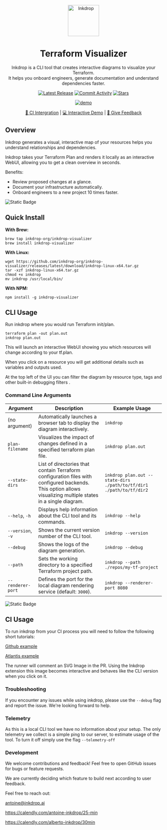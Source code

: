 <p align="center">
  <picture width="100px" align="center">
      <source media="(prefers-color-scheme: dark)" srcset="https://github.com/inkdrop-org/inkdrop-visualizer/assets/86591160/f93f558f-81e8-4d70-9dcd-d7512b3a47d4">
      <img alt="Inkdrop" src="https://github.com/inkdrop-org/inkdrop-visualizer/assets/86591160/cfe32c6e-3634-4d68-9749-d2c2d0468ecc" width="100px" align="center">
    </picture>
  <h1 align="center">Terraform Visualizer</h1>
  <p align="center">
    Inkdrop is a CLI tool that creates interactive diagrams to visualize your Terraform. 
    <br/>
    It helps you onboard engineers, generate documentation and understand dependencies faster. 
  </p>
</p>
<p align="center">
  <a href="https://github.com/inkdrop-org/inkdrop-visualizer/releases"><img src="https://img.shields.io/github/v/release/inkdrop-org/inkdrop-visualizer?color=%239F50DA&display_name=tag&label=Version" alt="Latest Release" /></a>
  <a href="https://github.com/inkdrop-org/inkdrop-visualizer/graphs/commit-activity"><img src="https://img.shields.io/github/commit-activity/m/inkdrop-org/inkdrop-visualizer" alt="Commit Activity" /></a>
  <a href="https://github.com/inkdrop-org/inkdrop-visualizer/stargazers" rel="nofollow"><img src="https://img.shields.io/github/stars/inkdrop-org/inkdrop-visualizer" alt="Stars"></a>
</p>

<p align="center">
  <picture align="center">
    <a href="https://demo.inkdrop.ai/"><img src="https://github.com/inkdrop-org/inkdrop-visualizer/assets/86591160/5de99a85-2636-40c8-b82d-7f64c7dc7178" alt="demo"></a> 
  </picture>
</p>
<p align="center">
  <a href="https://github.com/inkdrop-org/inkdrop-gh-action-example/pull/5">🚀 CI Intergration</a> | <a href="https://demo.inkdrop.ai">💻 Interactive Demo</a> | <a href="https://github.com/inkdrop-org/inkdrop-visualizer/issues/new">🙌 Give Feedback</a>
</p>

## Overview
Inkdrop generates a visual, interactive map of your resources helps you understand relationships and dependencies.

Inkdrop takes your Terraform Plan and renders it locally as an interactive WebUI, allowing you to get a clean overview in seconds.

Benefits:
- Review proposed changes at a glance.
- Document your infrastructure automatically.
- Onboard engineers to a new project 10 times faster.

![Static Badge](https://img.shields.io/badge/Note%3A%20-%20Inkdrop%20currently%20only%20works%20for%20AWS%20resources.-blue)

## Quick Install
**With Brew:**

```
brew tap inkdrop-org/inkdrop-visualizer
brew install inkdrop-visualizer
```
**With Linux:**

```
wget https://github.com/inkdrop-org/inkdrop-visualizer/releases/latest/download/inkdrop-linux-x64.tar.gz
tar -xzf inkdrop-linux-x64.tar.gz
chmod +x inkdrop
mv inkdrop /usr/local/bin/
```

**With NPM:**

```
npm install -g inkdrop-visualizer
```
## CLI Usage
Run inkdrop where you would run Terraform init/plan.
```
terraform plan -out plan.out
inkdrop plan.out
```
This will launch an interactive WebUI showing you which resources will change according to your tf.plan.

When you click on a resource you will get additional details such as variables and outputs used. 

At the top left of the UI you can filter the diagram by resource type, tags and other built-in debugging filters . 

### Command Line Arguments

| Argument           | Description                                                           | Example Usage                              |
|--------------------|-----------------------------------------------------------------------|--------------------------------------------|
| (no argument)      | Automatically launches a browser tab to display the diagram interactively.| `inkdrop`                              |
| `plan-filename`   | Visualizes the impact of changes defined in a specified terraform plan file. | `inkdrop plan.out`                  |
| `--state-dirs`     | List of directories that contain Terraform configuration files with configured backends. This option allows visualizing multiple states in a single diagram.        | `inkdrop plan.out --state-dirs ./path/to/tf/dir1 ./path/to/tf/dir2`                           |
| `--help`, `-h`     | Displays help information about the CLI tool and its commands.        | `inkdrop --help`                           |
| `--version`, `-v`  | Shows the current version number of the CLI tool.                     | `inkdrop --version`                        |
| `--debug`          | Shows the logs of the diagram generation.                             | `inkdrop --debug`                          |
| `--path`           | Sets the working directory to a specified Terraform project path.     | `inkdrop --path ./repos/my-tf-project`     |
| `--renderer-port`  | Defines the port for the local diagram rendering service (default: `3000`). | `inkdrop --renderer-port 8080`       |

![Static Badge](https://img.shields.io/badge/%20Note%3A-%20Without%20a%20plan%20file%20the%20diagram%20will%20be%20missing%20some%20functionality-blue)


## CI Usage

To run inkdrop from your CI process you will need to follow the following short tutorials: 

[Github example](/github-action-integration)

[Atlantis example](/atlantis-integration)

The runner will comment an SVG Image in the PR. Using the Inkdrop extension this image becomes interactive and behaves like the CLI version when you click on it.

### Troubleshooting

If you encounter any issues while using inkdrop, please use the `--debug` flag and report the issue. We're looking forward to help.

### Telemetry
As this is a local CLI tool we have no information about your setup. The only telemetry we collect is a simple ping to our server, to estimate usage of the tool. 
To turn it off simply use the flag `--telemetry-off`

### Development
We welcome contributions and feedback! Feel free to open GitHub issues for bugs or feature requests.

We are currently deciding which feature to build next according to user feedback.

Feel free to reach out:

antoine@inkdrop.ai

https://calendly.com/antoine-inkdrop/25-min

https://calendly.com/alberto-inkdrop/30min
